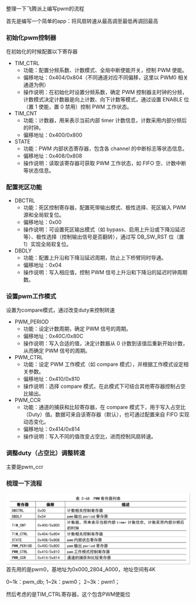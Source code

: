 整理一下飞腾派上编写pwm的流程

首先是编写一个简单的app：将风扇转速从最高调至最低再调回最高

### 初始化pwm控制器
在初始化的时候配置以下寄存器
- TIM_CTRL
  - 功能：配置分频系数、计数模式、全局中断使能开关，控制 PWM 使能。
  - 偏移地址：0x404/0x804（不同通道对应不同偏移，这里以 PWM0 相关通道为例）
  - 操作说明：在初始化时设置分频系数，确定 PWM 控制器主时钟的分频，计数模式决定计数器是向上计数、向下计数等模式，通过设置 ENABLE 位（置 1 使能，置 0 禁用）控制 PWM 工作状态。
- TIM_CNT
  - 功能：计数器，用来表示当前内部 timer 计数信息，计数采用内部分频后的时钟。
  - 偏移地址：0x400/0x800
- STATE
  - 功能：PWM 内部状态寄存器，包含各 channel 的中断标志等状态信息。
  - 偏移地址：0x408/0x808
  - 操作说明：读取该寄存器可获取 PWM 工作状态，如 FIFO 空、计数中断等状态信息。


### 配置死区功能
- DBCTRL
  - 功能：死区控制寄存器，配置死带输出模式、极性选择、死区输入 PWM 源和全局软复位。
  - 偏移地址：0x00
  - 操作说明：可设置死区输出模式（如 bypass、启用上升沿或下降沿延迟等）、极性选择（控制输出信号是否翻转），通过写 DB_SW_RST 位（置 1）实现全局软复位。
- DBDLY
  - 功能：配置上升沿和下降沿延迟周期，防止上下桥臂同时导通。
  - 偏移地址：0x04
  - 操作说明：写入相应值，控制 PWM 信号上升沿和下降沿的延迟时钟周期数。


### 设置pwm工作模式
设置为compare模式，通过改变duty来控制转速
- PWM_PERIOD
  - 功能：设定计数周期，确定 PWM 信号的周期。
  - 偏移地址：0x40C/0x80C
  - 操作说明：写入合适的值，决定计数器从 0 计数到该值后重新开始计数，从而确定 PWM 信号的周期。
- PWM_CTRL
  - 功能：设定 PWM 工作模式（如 compare 模式），并根据工作模式设定相关参数。
  - 偏移地址：0x410/0x810
  - 操作说明：选择 compare 模式，在此模式下可结合其他寄存器控制占空比输出。
- PWM_CCR
  - 功能：通道的捕获和比较寄存器，在 compare 模式下，用于写入占空比（Duty）值。数据可来自该寄存器（默认），也可通过配置来自 FIFO 实现动态变化。
  - 偏移地址：0x414/0x814
  - 操作说明：写入不同的值改变占空比，进而控制风扇转速。

### 调整duty（占空比）调整转速
主要是pwm_ccr

### 梳理一下流程
![](/pic/PWM_REGISTER.png)
首先用的是pwm0，基地址为0x000_2804_A000，地址空间有4K

0~1k：pwm_db;
1~2k：pwm0；
2~3k：pwm1；

然后考虑的是TIM_CTRL寄存器，这个包含PWM使能位